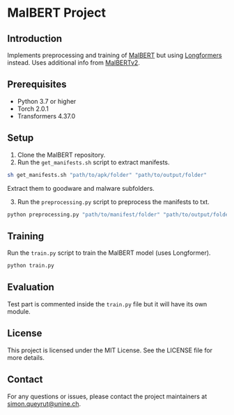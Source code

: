 # MalBERT Project

## Introduction
Implements preprocessing and training of [MalBERT](https://ieeexplore.ieee.org/document/9659287) but using [Longformers](https://huggingface.co/docs/transformers/model_doc/longformer) instead. Uses additional info from [MalBERTv2](https://www.mdpi.com/2504-2289/7/2/60).

## Prerequisites
- Python 3.7 or higher
- Torch 2.0.1
- Transformers 4.37.0

## Setup
1. Clone the MalBERT repository.
2. Run the `get_manifests.sh` script to extract manifests.
```bash
sh get_manifests.sh "path/to/apk/folder" "path/to/output/folder"
```
Extract them to goodware and malware subfolders.

3. Run the `preprocessing.py` script to preprocess the manifests to txt.
```python
python preprocessing.py "path/to/manifest/folder" "path/to/output/folder"
````

## Training
Run the `train.py` script to train the MalBERT model (uses Longformer).
```python
python train.py
```

## Evaluation
Test part is commented inside the `train.py` file but it will have its own module.

## License
This project is licensed under the MIT License. See the LICENSE file for more details.

## Contact
For any questions or issues, please contact the project maintainers at simon.queyrut@unine.ch.
